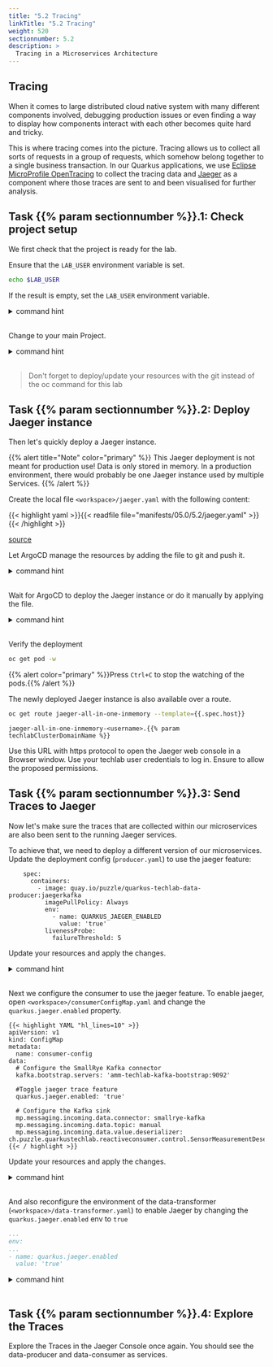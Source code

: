 ```yaml
---
title: "5.2 Tracing"
linkTitle: "5.2 Tracing"
weight: 520
sectionnumber: 5.2
description: >
  Tracing in a Microservices Architecture
---
```


## Tracing

When it comes to large distributed cloud native system with many different components involved, debugging production issues or even finding a way to display how components interact with each other becomes quite hard and tricky.

This is where tracing comes into the picture. Tracing allows us to collect all sorts of requests in a group of requests, which somehow belong together to a single business transaction.
In our Quarkus applications, we use [Eclipse MicroProfile OpenTracing](https://github.com/eclipse/microprofile-opentracing/blob/master/spec/src/main/asciidoc/microprofile-opentracing.asciidoc) to collect the tracing data and [Jaeger](https://www.jaegertracing.io/) as a component where those traces are sent to and been visualised for further analysis.


## Task {{% param sectionnumber %}}.1: Check project setup

We first check that the project is ready for the lab.

Ensure that the `LAB_USER` environment variable is set.

```bash
echo $LAB_USER
```

If the result is empty, set the `LAB_USER` environment variable.

<details><summary>command hint</summary>

```bash
export LAB_USER=<username>
```

</details><br/>


Change to your main Project.

<details><summary>command hint</summary>

```bash
oc project $LAB_USER
```

</details><br/>

> Don't forget to deploy/update your resources with the git instead of the oc command for this lab

## Task {{% param sectionnumber %}}.2: Deploy Jaeger instance

Then let's quickly deploy a Jaeger instance.

{{% alert title="Note" color="primary" %}}
This Jaeger deployment is not meant for production use! Data is only stored in memory. In a production environment, there would probably be one Jaeger instance used by multiple Services.
{{% /alert %}}


Create the local file `<workspace>/jaeger.yaml` with the following content:

{{< highlight yaml >}}{{< readfile file="manifests/05.0/5.2/jaeger.yaml" >}}{{< /highlight >}}

[source](https://raw.githubusercontent.com/puzzle/amm-techlab/master/manifests/05.0/5.2/jaeger.yaml)


Let ArgoCD manage the resources by adding the file to git and push it.

<details><summary>command hint</summary>

```bash
git add jaeger.yaml && git commit -m "Add Jaeger Manifest" && git push
```

</details><br/>

Wait for ArgoCD to deploy the Jaeger instance or do it manually by applying the file.

<details><summary>command hint</summary>

```bash
oc apply -f jaeger.yaml
```

Expected result:

```
jaeger.jaegertracing.io/jaeger-all-in-one-inmemory created
```

</details><br/>

Verify the deployment

```bash
oc get pod -w
```

{{% alert  color="primary" %}}Press `Ctrl+C` to stop the watching of the pods.{{% /alert %}}

The newly deployed Jaeger instance is also available over a route.

```bash
oc get route jaeger-all-in-one-inmemory --template={{.spec.host}}
```

```
jaeger-all-in-one-inmemory-<username>.{{% param techlabClusterDomainName %}}
```

Use this URL with https protocol to open the Jaeger web console in a Browser window. Use your techlab user credentials to log in. Ensure to allow the proposed permissions.


## Task {{% param sectionnumber %}}.3: Send Traces to Jaeger

Now let's make sure the traces that are collected within our microservices are also been sent to the running Jaeger services.


To achieve that, we need to deploy a different version of our microservices. Update the deployment config (`producer.yaml`) to use the jaeger feature:

```
    spec:
      containers:
        - image: quay.io/puzzle/quarkus-techlab-data-producer:jaegerkafka
          imagePullPolicy: Always
          env:
            - name: QUARKUS_JAEGER_ENABLED
              value: 'true'
          livenessProbe:
            failureThreshold: 5
```

Update your resources and apply the changes.

<details><summary>command hint</summary>

```bash
git add . && git commit -m "Enable jaeger feature on producer" && git push
```

</details><br/>

Next we configure the consumer to use the jaeger feature. To enable jaeger, open `<workspace>/consumerConfigMap.yaml` and change the `quarkus.jaeger.enabled` property.

```
{{< highlight YAML "hl_lines=10" >}}
apiVersion: v1
kind: ConfigMap
metadata:
  name: consumer-config
data:
  # Configure the SmallRye Kafka connector
  kafka.bootstrap.servers: 'amm-techlab-kafka-bootstrap:9092'

  #Toggle jaeger trace feature
  quarkus.jaeger.enabled: 'true'
  
  # Configure the Kafka sink
  mp.messaging.incoming.data.connector: smallrye-kafka
  mp.messaging.incoming.data.topic: manual
  mp.messaging.incoming.data.value.deserializer: ch.puzzle.quarkustechlab.reactiveconsumer.control.SensorMeasurementDeserializer
{{< / highlight >}}
```

Update your resources and apply the changes.

<details><summary>command hint</summary>

```bash
git add . && git commit -m "Enable jaeger feature on consumer" && git push
```

</details><br/>


And also reconfigure the environment of the data-transformer (`<workspace>/data-transformer.yaml`) to enable Jaeger by changing the `quarkus.jaeger.enabled` env to `true`

```yaml
...
env:
...
- name: quarkus.jaeger.enabled
  value: 'true'
```

<details><summary>command hint</summary>

```bash
`git add . && git commit -m "Enable jaeger feature on transformer" && git push`
```

</details><br/>


## Task {{% param sectionnumber %}}.4: Explore the Traces

Explore the Traces in the Jaeger Console once again. You should see the data-producer and data-consumer as services.
